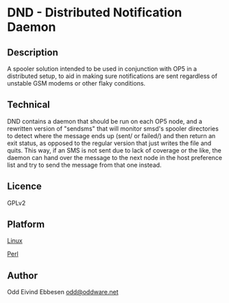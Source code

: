 # DND - Distributed Notification Daemon

## Description

A spooler solution intended to be used in conjunction with OP5 in a
distributed setup, to aid in making sure notifications are sent regardless
of unstable GSM modems or other flaky conditions.

## Technical

DND contains a daemon that should be run on each OP5 node, and a rewritten
version of "sendsms" that will monitor smsd's spooler directories to
detect where the message ends up (sent/ or failed/) and then return an
exit status, as opposed to the regular version that just writes the file
and quits. This way, if an SMS is not sent due to lack of coverage or
the like, the daemon can hand over the message to the next node in the
host preference list and try to send the message from that one instead.

## Licence 

GPLv2

## Platform

[Linux](http://www.kernel.org)

[Perl](http://www.perl.org)

## Author

Odd Eivind Ebbesen <odd@oddware.net>
